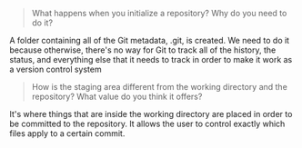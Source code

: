 > What happens when you initialize a repository? Why do you need to do it?

A folder containing all of the Git metadata, .git, is created. We need to do it
because otherwise, there's no way for Git to track all of the history, the
status, and everything else that it needs to track in order to make it work as
a version control system

> How is the staging area different from the working directory and the
> repository? What value do you think it offers?

It's where things that are inside the working directory are placed in order to
be committed to the repository. It allows the user to control exactly which
files apply to a certain commit.
